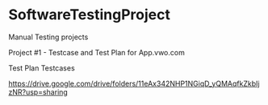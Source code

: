 # SoftwareTestingProject
Manual Testing projects

Project #1 - Testcase and Test Plan for App.vwo.com

Test Plan Testcases

https://drive.google.com/drive/folders/11eAx342NHP1NGiqD_yQMAqfkZkbIjzNR?usp=sharing
